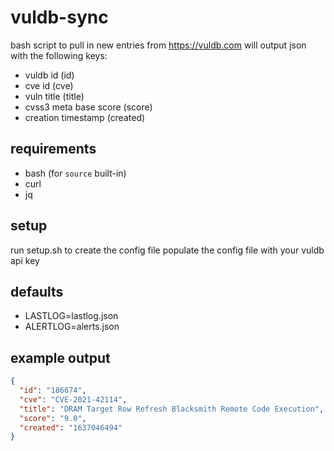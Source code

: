 # vuldb-sync
bash script to pull in new entries from https://vuldb.com
will output json with the following keys:
 - vuldb id (id)
 - cve id (cve)
 - vuln title (title)
 - cvss3 meta base score (score)
 - creation timestamp (created)

## requirements
- bash (for `source` built-in)
- curl
- jq

## setup
run setup.sh to create the config file
populate the config file with your vuldb api key

## defaults
- LASTLOG=lastlog.json
- ALERTLOG=alerts.json

## example output
```json
{
  "id": "186674",
  "cve": "CVE-2021-42114",
  "title": "DRAM Target Row Refresh Blacksmith Remote Code Execution",
  "score": "9.0",
  "created": "1637046494"
}
```
